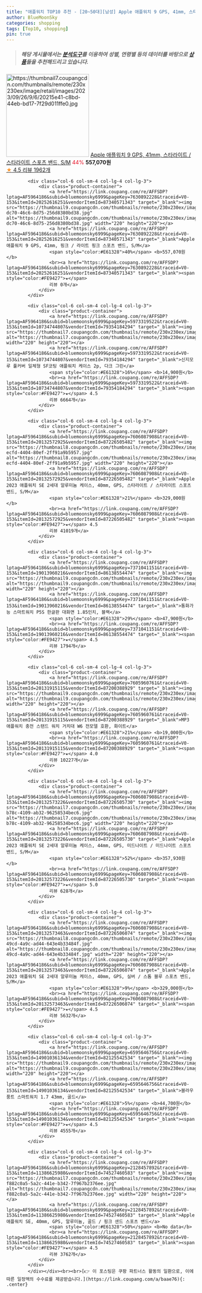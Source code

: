 ```yaml
---
title: "애플워치 TOP10 추천 - [20~50대][남성] Apple 애플워치 9 GPS, 41mm, 스타라이트 / 스타라이트 스포츠 밴드, S/M"
author: BlueMoonSky
categories: shopping
tags: [Top10, shopping]
pin: true
---
```


> ##### 해당 게시물에서는 [**분석도구**](https://itemscout.io/)를 이용하여 **성별**, **연령별** 등의 데이터를 바탕으로 [**상품**](https://link.coupang.com/a/baae76)들을 추천해드리고 있습니다.
<div class="container"><div class="row">
            <div class="col-6 col-sm-4 col-lg-4 col-lg-3">
                <div class="product-container">
                    <a href="https://link.coupang.com/re/AFFSDP?lptag=AF5964186&subid=bluemoonsky6999&pageKey=7630892228&traceid=V0-153&itemId=20252616579&vendorItemId=87340571927" target="_blank"><img src="https://thumbnail7.coupangcdn.com/thumbnails/remote/230x230ex/image/retail/images/2023/09/26/9/6/20215e41-c8bd-44eb-bd17-7f29d011ffe0.jpg" alt="https://thumbnail7.coupangcdn.com/thumbnails/remote/230x230ex/image/retail/images/2023/09/26/9/6/20215e41-c8bd-44eb-bd17-7f29d011ffe0.jpg" width="220" height="220"></a>
                    <a href="https://link.coupang.com/re/AFFSDP?lptag=AF5964186&subid=bluemoonsky6999&pageKey=7630892228&traceid=V0-153&itemId=20252616579&vendorItemId=87340571927" target="_blank">Apple 애플워치 9 GPS, 41mm, 스타라이트 / 스타라이트 스포츠 밴드, S/M</a>
                    <span style="color:#E61328">44%</span> <b>557,070원</b>
                    <br><a href="https://link.coupang.com/re/AFFSDP?lptag=AF5964186&subid=bluemoonsky6999&pageKey=7630892228&traceid=V0-153&itemId=20252616579&vendorItemId=87340571927" target="_blank"><span style="color:#FE9427">★</span> 4.5
                    리뷰 1962개</a>
                </div>
            </div>
            
            <div class="col-6 col-sm-4 col-lg-4 col-lg-3">
                <div class="product-container">
                    <a href="https://link.coupang.com/re/AFFSDP?lptag=AF5964186&subid=bluemoonsky6999&pageKey=7630892228&traceid=V0-153&itemId=20252616251&vendorItemId=87340571343" target="_blank"><img src="https://thumbnail9.coupangcdn.com/thumbnails/remote/230x230ex/image/retail/images/2023/09/26/9/7/b4aeaf9f-dc70-46c6-8d75-256d8380bd38.jpg" alt="https://thumbnail9.coupangcdn.com/thumbnails/remote/230x230ex/image/retail/images/2023/09/26/9/7/b4aeaf9f-dc70-46c6-8d75-256d8380bd38.jpg" width="220" height="220"></a>
                    <a href="https://link.coupang.com/re/AFFSDP?lptag=AF5964186&subid=bluemoonsky6999&pageKey=7630892228&traceid=V0-153&itemId=20252616251&vendorItemId=87340571343" target="_blank">Apple 애플워치 9 GPS, 41mm, 핑크 / 라이트 핑크 스포츠 밴드, S/M</a>
                    <span style="color:#E61328">40%</span> <b>557,070원</b>
                    <br><a href="https://link.coupang.com/re/AFFSDP?lptag=AF5964186&subid=bluemoonsky6999&pageKey=7630892228&traceid=V0-153&itemId=20252616251&vendorItemId=87340571343" target="_blank"><span style="color:#FE9427">★</span> 
                    리뷰 0개</a>
                </div>
            </div>
            
            <div class="col-6 col-sm-4 col-lg-4 col-lg-3">
                <div class="product-container">
                    <a href="https://link.coupang.com/re/AFFSDP?lptag=AF5964186&subid=bluemoonsky6999&pageKey=5973319522&traceid=V0-153&itemId=10734744807&vendorItemId=79354184294" target="_blank"><img src="https://thumbnail7.coupangcdn.com/thumbnails/remote/230x230ex/image/rs_quotation_api/poocgoke/995531358b62431094baac119acd0433.jpg" alt="https://thumbnail7.coupangcdn.com/thumbnails/remote/230x230ex/image/rs_quotation_api/poocgoke/995531358b62431094baac119acd0433.jpg" width="220" height="220"></a>
                    <a href="https://link.coupang.com/re/AFFSDP?lptag=AF5964186&subid=bluemoonsky6999&pageKey=5973319522&traceid=V0-153&itemId=10734744807&vendorItemId=79354184294" target="_blank">신지모루 풀커버 일체형 SF코팅 애플워치 케이스 2p, 다크 그린</a>
                    <span style="color:#E61328">16%</span> <b>14,900원</b>
                    <br><a href="https://link.coupang.com/re/AFFSDP?lptag=AF5964186&subid=bluemoonsky6999&pageKey=5973319522&traceid=V0-153&itemId=10734744807&vendorItemId=79354184294" target="_blank"><span style="color:#FE9427">★</span> 4.5
                    리뷰 6664개</a>
                </div>
            </div>
            
            <div class="col-6 col-sm-4 col-lg-4 col-lg-3">
                <div class="product-container">
                    <a href="https://link.coupang.com/re/AFFSDP?lptag=AF5964186&subid=bluemoonsky6999&pageKey=7606087908&traceid=V0-153&itemId=20132572925&vendorItemId=87226505482" target="_blank"><img src="https://thumbnail8.coupangcdn.com/thumbnails/remote/230x230ex/image/retail/images/2023/09/18/16/1/f33f9821-ecfd-4404-80ef-2ff91a9b5957.jpg" alt="https://thumbnail8.coupangcdn.com/thumbnails/remote/230x230ex/image/retail/images/2023/09/18/16/1/f33f9821-ecfd-4404-80ef-2ff91a9b5957.jpg" width="220" height="220"></a>
                    <a href="https://link.coupang.com/re/AFFSDP?lptag=AF5964186&subid=bluemoonsky6999&pageKey=7606087908&traceid=V0-153&itemId=20132572925&vendorItemId=87226505482" target="_blank">Apple 2023 애플워치 SE 2세대 알루미늄 케이스, 40mm, GPS, 스타라이트 / 스타라이트 스포츠 밴드, S/M</a>
                    <span style="color:#E61328">21%</span> <b>329,000원</b>
                    <br><a href="https://link.coupang.com/re/AFFSDP?lptag=AF5964186&subid=bluemoonsky6999&pageKey=7606087908&traceid=V0-153&itemId=20132572925&vendorItemId=87226505482" target="_blank"><span style="color:#FE9427">★</span> 4.5
                    리뷰 41019개</a>
                </div>
            </div>
            
            <div class="col-6 col-sm-4 col-lg-4 col-lg-3">
                <div class="product-container">
                    <a href="https://link.coupang.com/re/AFFSDP?lptag=AF5964186&subid=bluemoonsky6999&pageKey=7371041151&traceid=V0-153&itemId=19013960216&vendorItemId=86138554474" target="_blank"><img src="https://thumbnail9.coupangcdn.com/thumbnails/remote/230x230ex/image/vendor_inventory/5c4c/fce60450e4b1186d899838c1687e4dee907a601fa62f80ad80e2f346ea1f.jpg" alt="https://thumbnail9.coupangcdn.com/thumbnails/remote/230x230ex/image/vendor_inventory/5c4c/fce60450e4b1186d899838c1687e4dee907a601fa62f80ad80e2f346ea1f.jpg" width="220" height="220"></a>
                    <a href="https://link.coupang.com/re/AFFSDP?lptag=AF5964186&subid=bluemoonsky6999&pageKey=7371041151&traceid=V0-153&itemId=19013960216&vendorItemId=86138554474" target="_blank">통화가능 스마트워치 P5S 한글판 대화면 1.85인치, 블랙</a>
                    <span style="color:#E61328">29%</span> <b>47,900원</b>
                    <br><a href="https://link.coupang.com/re/AFFSDP?lptag=AF5964186&subid=bluemoonsky6999&pageKey=7371041151&traceid=V0-153&itemId=19013960216&vendorItemId=86138554474" target="_blank"><span style="color:#FE9427">★</span> 4.5
                    리뷰 1794개</a>
                </div>
            </div>
            
            <div class="col-6 col-sm-4 col-lg-4 col-lg-3">
                <div class="product-container">
                    <a href="https://link.coupang.com/re/AFFSDP?lptag=AF5964186&subid=bluemoonsky6999&pageKey=7605960761&traceid=V0-153&itemId=20131915115&vendorItemId=87200388929" target="_blank"><img src="https://thumbnail9.coupangcdn.com/thumbnails/remote/230x230ex/image/vendor_inventory/695e/ab6f9eb38009788a624f6a90e9a3cbd49cf088e6b1ac63e183eac41797fa.jpeg" alt="https://thumbnail9.coupangcdn.com/thumbnails/remote/230x230ex/image/vendor_inventory/695e/ab6f9eb38009788a624f6a90e9a3cbd49cf088e6b1ac63e183eac41797fa.jpeg" width="220" height="220"></a>
                    <a href="https://link.coupang.com/re/AFFSDP?lptag=AF5964186&subid=bluemoonsky6999&pageKey=7605960761&traceid=V0-153&itemId=20131915115&vendorItemId=87200388929" target="_blank">MP3 애플워치 충전 스탠드 워치 거치대 W6 전모델 호환, 화이트</a>
                    <span style="color:#E61328">21%</span> <b>19,000원</b>
                    <br><a href="https://link.coupang.com/re/AFFSDP?lptag=AF5964186&subid=bluemoonsky6999&pageKey=7605960761&traceid=V0-153&itemId=20131915115&vendorItemId=87200388929" target="_blank"><span style="color:#FE9427">★</span> 4.0
                    리뷰 10227개</a>
                </div>
            </div>
            
            <div class="col-6 col-sm-4 col-lg-4 col-lg-3">
                <div class="product-container">
                    <a href="https://link.coupang.com/re/AFFSDP?lptag=AF5964186&subid=bluemoonsky6999&pageKey=7606087908&traceid=V0-153&itemId=20132573226&vendorItemId=87226505730" target="_blank"><img src="https://thumbnail7.coupangcdn.com/thumbnails/remote/230x230ex/image/retail/images/2023/09/18/16/1/316b5a69-b78c-4109-ab32-96258534bec6.jpg" alt="https://thumbnail7.coupangcdn.com/thumbnails/remote/230x230ex/image/retail/images/2023/09/18/16/1/316b5a69-b78c-4109-ab32-96258534bec6.jpg" width="220" height="220"></a>
                    <a href="https://link.coupang.com/re/AFFSDP?lptag=AF5964186&subid=bluemoonsky6999&pageKey=7606087908&traceid=V0-153&itemId=20132573226&vendorItemId=87226505730" target="_blank">Apple 2023 애플워치 SE 2세대 알루미늄 케이스, 44mm, GPS, 미드나이트 / 미드나이트 스포츠 밴드, S/M</a>
                    <span style="color:#E61328">52%</span> <b>357,930원</b>
                    <br><a href="https://link.coupang.com/re/AFFSDP?lptag=AF5964186&subid=bluemoonsky6999&pageKey=7606087908&traceid=V0-153&itemId=20132573226&vendorItemId=87226505730" target="_blank"><span style="color:#FE9427">★</span> 5.0
                    리뷰 628개</a>
                </div>
            </div>
            
            <div class="col-6 col-sm-4 col-lg-4 col-lg-3">
                <div class="product-container">
                    <a href="https://link.coupang.com/re/AFFSDP?lptag=AF5964186&subid=bluemoonsky6999&pageKey=7606087908&traceid=V0-153&itemId=20132573463&vendorItemId=87226506074" target="_blank"><img src="https://thumbnail8.coupangcdn.com/thumbnails/remote/230x230ex/image/retail/images/2023/09/18/16/7/fbad2e85-49cd-4a9c-ad44-643e4b33484f.jpg" alt="https://thumbnail8.coupangcdn.com/thumbnails/remote/230x230ex/image/retail/images/2023/09/18/16/7/fbad2e85-49cd-4a9c-ad44-643e4b33484f.jpg" width="220" height="220"></a>
                    <a href="https://link.coupang.com/re/AFFSDP?lptag=AF5964186&subid=bluemoonsky6999&pageKey=7606087908&traceid=V0-153&itemId=20132573463&vendorItemId=87226506074" target="_blank">Apple 2023 애플워치 SE 2세대 알루미늄 케이스, 40mm, GPS, 실버 / 스톰 블루 스포츠 밴드, S/M</a>
                    <span style="color:#E61328">9%</span> <b>329,000원</b>
                    <br><a href="https://link.coupang.com/re/AFFSDP?lptag=AF5964186&subid=bluemoonsky6999&pageKey=7606087908&traceid=V0-153&itemId=20132573463&vendorItemId=87226506074" target="_blank"><span style="color:#FE9427">★</span> 4.5
                    리뷰 5632개</a>
                </div>
            </div>
            
            <div class="col-6 col-sm-4 col-lg-4 col-lg-3">
                <div class="product-container">
                    <a href="https://link.coupang.com/re/AFFSDP?lptag=AF5964186&subid=bluemoonsky6999&pageKey=6595646756&traceid=V0-153&itemId=14901036134&vendorItemId=82125542534" target="_blank"><img src="https://thumbnail9.coupangcdn.com/thumbnails/remote/230x230ex/image/vendor_inventory/8987/d26ef7bafa15f5223b681fbab144cc7a6dd1f3943c0890e4aa88c8240921.jpg" alt="https://thumbnail9.coupangcdn.com/thumbnails/remote/230x230ex/image/vendor_inventory/8987/d26ef7bafa15f5223b681fbab144cc7a6dd1f3943c0890e4aa88c8240921.jpg" width="220" height="220"></a>
                    <a href="https://link.coupang.com/re/AFFSDP?lptag=AF5964186&subid=bluemoonsky6999&pageKey=6595646756&traceid=V0-153&itemId=14901036134&vendorItemId=82125542534" target="_blank">블라우풍트 스마트워치 1.7 43mm, 골드</a>
                    <span style="color:#E61328">5%</span> <b>44,700원</b>
                    <br><a href="https://link.coupang.com/re/AFFSDP?lptag=AF5964186&subid=bluemoonsky6999&pageKey=6595646756&traceid=V0-153&itemId=14901036134&vendorItemId=82125542534" target="_blank"><span style="color:#FE9427">★</span> 4.5
                    리뷰 4555개</a>
                </div>
            </div>
            
            <div class="col-6 col-sm-4 col-lg-4 col-lg-3">
                <div class="product-container">
                    <a href="https://link.coupang.com/re/AFFSDP?lptag=AF5964186&subid=bluemoonsky6999&pageKey=2128457892&traceid=V0-153&itemId=11386625980&vendorItemId=74527460583" target="_blank"><img src="https://thumbnail7.coupangcdn.com/thumbnails/remote/230x230ex/image/retail/images/343184176554639-f882c0a5-5a2c-441e-b342-7f967b2376ee.jpg" alt="https://thumbnail7.coupangcdn.com/thumbnails/remote/230x230ex/image/retail/images/343184176554639-f882c0a5-5a2c-441e-b342-7f967b2376ee.jpg" width="220" height="220"></a>
                    <a href="https://link.coupang.com/re/AFFSDP?lptag=AF5964186&subid=bluemoonsky6999&pageKey=2128457892&traceid=V0-153&itemId=11386625980&vendorItemId=74527460583" target="_blank">Apple 애플워치 SE, 40mm, GPS, 알루미늄, 골드 / 핑크 샌드 스포츠 밴드</a>
                    <span style="color:#E61328">50%</span> <b>No data</b>
                    <br><a href="https://link.coupang.com/re/AFFSDP?lptag=AF5964186&subid=bluemoonsky6999&pageKey=2128457892&traceid=V0-153&itemId=11386625980&vendorItemId=74527460583" target="_blank"><span style="color:#FE9427">★</span> 4.5
                    리뷰 3762개</a>
                </div>
            </div>
            </div></div><br><br>[👉 이 포스팅은 쿠팡 파트너스 활동의 일환으로, 이에 따른 일정액의 수수료를 제공받습니다.](https://link.coupang.com/a/baae76){: .center}
